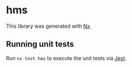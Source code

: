 # hms

This library was generated with [Nx](https://nx.dev).

## Running unit tests

Run `nx test hms` to execute the unit tests via [Jest](https://jestjs.io).

